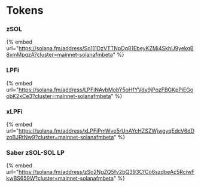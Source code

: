 # Tokens

### zSOL

{% embed url="https://solana.fm/address/So111DzVTTNpDq81EbeyKZMi4SkhU9yekqB8xmMpqzA?cluster=mainnet-solanafmbeta" %}

### LPFi

{% embed url="https://solana.fm/address/LPFiNAybMobY5oHfYVdy9jPozFBGKpPiEGoobK2xCe3?cluster=mainnet-solanafmbeta" %}

### xLPFi

{% embed url="https://solana.fm/address/xLPFiPmWve5rUnAYcHZSZWjwgyqEdcV6dDzoBJRtNw9?cluster=mainnet-solanafmbeta" %}

### Saber zSOL-SOL LP

{% embed url="https://solana.fm/address/zSo2NgZQ5fv2bQ393CfCo6szdbeAc5RciwFkwBS659W?cluster=mainnet-solanafmbeta" %}

